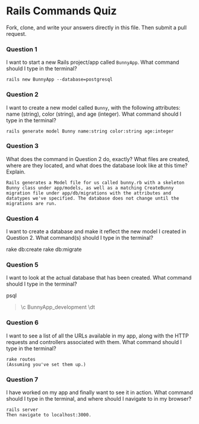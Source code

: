 # Rails Commands Quiz

Fork, clone, and write your answers directly in this file. Then submit a pull request.

### Question 1

I want to start a new Rails project/app called `BunnyApp`. What command should I type in the terminal?

    rails new BunnyApp --database=postgresql

### Question 2

I want to create a new model called `Bunny`, with the following attributes: name (string), color (string), and age (integer). What command should I type in the terminal?

    rails generate model Bunny name:string color:string age:integer

### Question 3

What does the command in Question 2 do, exactly? What files are created, where are they located, and what does the database look like at this time? Explain.

    Rails generates a Model file for us called bunny.rb with a skeleton Bunny class under app/models, as well as a matching CreateBunny migration file under app/db/migrations with the attributes and datatypes we've specified. The database does not change until the migrations are run.

### Question 4

I want to create a database and make it reflect the new model I created in Question 2. What command(s) should I type in the terminal?

  rake db:create
  rake db:migrate

### Question 5

I want to look at the actual database that has been created. What command should I type in the terminal?

  psql
  > \c BunnyApp_development
  > \dt

### Question 6

I want to see a list of all the URLs available in my app, along with the HTTP requests and controllers associated with them. What command should I type in the terminal?

    rake routes
    (Assuming you've set them up.)

### Question 7

I have worked on my app and finally want to see it in action. What command should I type in the terminal, and where should I navigate to in my browser?

    rails server
    Then navigate to localhost:3000.